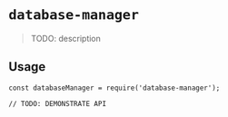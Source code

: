 # `database-manager`

> TODO: description

## Usage

```
const databaseManager = require('database-manager');

// TODO: DEMONSTRATE API
```
